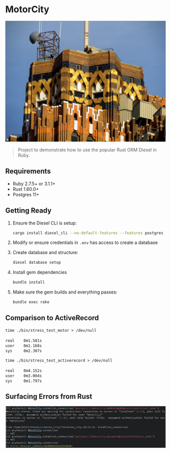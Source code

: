 # MotorCity

<img src="./media/motor-city.jpg" />

> Project to demonstrate how to use the popular Rust ORM Diesel in Ruby.

## Requirements

 * Ruby 2.7.5+ or 3.1.1+
 * Rust 1.60.0+
 * Postgres 11+

## Getting Ready

1. Ensure the Diesel CLI is setup:

   ```bash
   cargo install diesel_cli --no-default-features --features postgres
   ```

2. Modify or ensure credentials in `.env` has access to create a database

3. Create database and structure:

   ```bash
   diesel database setup
   ```

4. Install gem dependencies

   ```bash
   bundle install
   ```
5. Make sure the gem builds and everything passes:

   ```bash
   bundle exec rake
   ```

## Comparison to ActiveRecord

```
time ./bin/stress_test_motor > /dev/null

real    0m1.581s
user    0m1.168s
sys     0m2.307s
```

```
time ./bin/stress_test_activerecord > /dev/null

real    0m4.152s
user    0m3.004s
sys     0m1.797s
```

## Surfacing Errors from Rust

<img src="./media/surfacing-errors-from-rust.png" />
